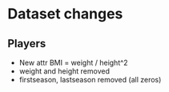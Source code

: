 # Dataset changes

## Players

- New attr BMI = weight / height^2
- weight and height removed 
- firstseason, lastseason removed (all zeros)

